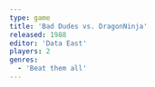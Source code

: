 ```yaml
---
type: game
title: 'Bad Dudes vs. DragonNinja'
released: 1988
editor: 'Data East'
players: 2
genres:
  - 'Beat them all'
---
```

